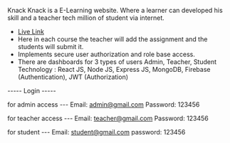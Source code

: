Knack
Knack is a E-Learning website. Where a learner can developed his skill and a teacher tech million of student via internet.
- [Live Link](https://knack-up.web.app/)
- Here in each course the teacher will add the assignment and the students will submit it.
- Implements secure user authorization and role base access.
- There are dashboards for 3 types of users Admin, Teacher,  Student
Technology : React JS, Node JS, Express JS, MongoDB, Firebase (Authentication), JWT (Authorization) 
    
----- Login -----

for admin access ---
Email: admin@gmail.com 
Password: 123456

for teacher access ---
Email: teacher@gmail.com 
Password: 123456

for student ---
Email: student@gmail.com 
password: 123456